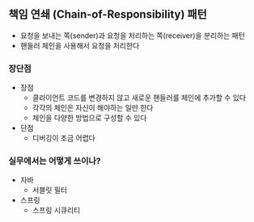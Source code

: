 ## 책임 연쇄 (Chain-of-Responsibility) 패턴
- 요청을 보내는 쪽(sender)과 요청을 처리하는 쪽(receiver)을 분리하는 패턴
- 핸들러 체인을 사용해서 요청을 처리한다


### 장단점
- 장점
  - 클라이언트 코드를 변경하지 않고 새로운 핸들러를 체인에 추가할 수 있다
  - 각각의 체인은 자신이 해야하는 일만 한다
  - 체인을 다양한 방법으로 구성할 수 있다
- 단점
  - 디버깅이 조금 어렵다

### 실무에서는 어떻게 쓰이나?
- 자바
  - 서블릿 필터
- 스프링
  - 스프링 시큐리티